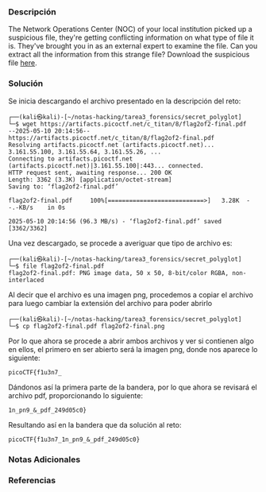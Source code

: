 ### Descripción
The Network Operations Center (NOC) of your local institution picked up a suspicious file, they're getting conflicting information on what type of file it is. They've brought you in as an external expert to examine the file. Can you extract all the information from this strange file? Download the suspicious file [here](https://artifacts.picoctf.net/c_titan/8/flag2of2-final.pdf).
### Solución
Se inicia descargando el archivo presentado en la descripción del reto:

```shell
┌──(kali㉿kali)-[~/notas-hacking/tarea3_forensics/secret_polyglot]
└─$ wget https://artifacts.picoctf.net/c_titan/8/flag2of2-final.pdf
--2025-05-10 20:14:56--  https://artifacts.picoctf.net/c_titan/8/flag2of2-final.pdf
Resolving artifacts.picoctf.net (artifacts.picoctf.net)... 3.161.55.100, 3.161.55.64, 3.161.55.26, ...
Connecting to artifacts.picoctf.net (artifacts.picoctf.net)|3.161.55.100|:443... connected.
HTTP request sent, awaiting response... 200 OK
Length: 3362 (3.3K) [application/octet-stream]
Saving to: ‘flag2of2-final.pdf’

flag2of2-final.pdf     100%[===========================>]   3.28K  --.-KB/s    in 0s      

2025-05-10 20:14:56 (96.3 MB/s) - ‘flag2of2-final.pdf’ saved [3362/3362]
```

Una vez descargado, se procede a averiguar que tipo de archivo es:

```shell
┌──(kali㉿kali)-[~/notas-hacking/tarea3_forensics/secret_polyglot]
└─$ file flag2of2-final.pdf 
flag2of2-final.pdf: PNG image data, 50 x 50, 8-bit/color RGBA, non-interlaced
```

Al decir que el archivo es una imagen png, procedemos a copiar el archivo para luego cambiar la extensión del archivo para poder abrirlo

```shell
┌──(kali㉿kali)-[~/notas-hacking/tarea3_forensics/secret_polyglot]
└─$ cp flag2of2-final.pdf flag2of2-final.png 
```

Por lo que ahora se procede a abrir ambos archivos y ver si contienen algo en ellos, el primero en ser abierto será la imagen png, donde nos aparece lo siguiente:

```
picoCTF{f1u3n7_
```

Dándonos así la primera parte de la bandera, por lo que ahora se revisará el archivo pdf, proporcionando lo siguiente:

```
1n_pn9_&_pdf_249d05c0}
```

Resultando así en la bandera que da solución al reto:

```
picoCTF{f1u3n7_1n_pn9_&_pdf_249d05c0}
```
### Notas Adicionales

### Referencias